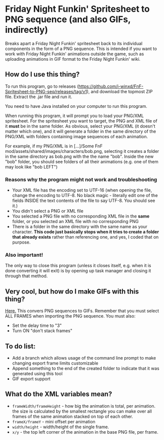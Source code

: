 # Friday Night Funkin' Spritesheet to PNG sequence (and also GIFs, indirectly)
Breaks apart a Friday Night Funkin' spritesheet back to its individual components in the form of a PNG sequence. This is intended if you want to work with Friday Night Funkin' animations outside the game, such as uploading animations in GIF format to the Friday Night Funkin' wiki.

## How do I use this thing?

To run this program, go to releases (https://github.com/i-winxd/FnF-Spritesheet-to-PNG-seq/releases/tag/v1), and download the topmost ZIP file. Extract the .jar file and run it.

You need to have Java installed on your computer to run this program.

When running this program, it will prompt you to load your PNG/XML spritesheet. For the spritesheet you want to target, the PNG and XML file of it **must** be in the same folder.
As obvious, select your PNG/XML (it doesn't matter which one), and it will generate a folder in the same directory of the PNG/XML with folders containing image sequences of each animation.

For example, if my PNG/XML is in \[...\]/Some FnF mod/assets/shared/images/characters/bob.png, selecting it creates a folder in the same directory as bob.png with the the name "bob". Inside the new "bob" folder, you should see folders of all their animations (e.g. one of them may look like "bob LEFT") 

### Reasons why the program might not work and troubleshooting
- Your XML file has the encoding set to UTF-16 (when opening the file, change the encoding to UTF-8. No black magic - literally edit one of the fields INSIDE the text contents of the file to say UTF-8. You should see it.)
- You didn't select a PNG or XML file
- You selected a PNG file with no corresponding XML file in the **same** folder, or you selected an XML file with no corresponding PNG
- There is a folder in the same directory with the same name as your character. **This code just basically stops when it tries to create a folder that already exists** rather than referencing one, and yes, I coded that on purpose.


### Also important!
The only way to close this program (unless it closes itself, e.g. when it is done converting it will exit) is by opening up task manager and closing it through that method.

## Very cool, but how do I make GIFs with this thing?
[Here.](https://ezgif.com/maker) This convers PNG sequences to GIFs. Remember that you must select ALL FRAMES when importing the PNG sequence. You must also:
- Set the delay time to "3"
- Turn ON "don't stack frames"

## To do list:
- Add a branch which allows usage of the command line prompt to make changing export frame limits customizable
- Append something to the end of the created folder to indicate that it was generated using this tool
- GIF export support

## What do the XML variables mean?
- `frameWidth/frameHeight` - how big the animation is total, per animation. the size is calculated by the smallest rectangle you can make over all frames of the same animation stacked on top of each other.
- `frameX/frameY` - mini offset per animation
- `width/height` - width/height of the single frame.
- `x/y` - the top left corner of the animation in the base PNG file, per frame.

